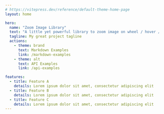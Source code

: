 ```yaml
---
# https://vitepress.dev/reference/default-theme-home-page
layout: home

hero:
  name: "Zoom Image Library"
  text: "A little yet powerful library to zoom image on wheel / hover / pinch actions"
  tagline: My great project tagline
  actions:
    - theme: brand
      text: Markdown Examples
      link: /markdown-examples
    - theme: alt
      text: API Examples
      link: /api-examples

features:
  - title: Feature A
    details: Lorem ipsum dolor sit amet, consectetur adipiscing elit
  - title: Feature B
    details: Lorem ipsum dolor sit amet, consectetur adipiscing elit
  - title: Feature C
    details: Lorem ipsum dolor sit amet, consectetur adipiscing elit
---
```


